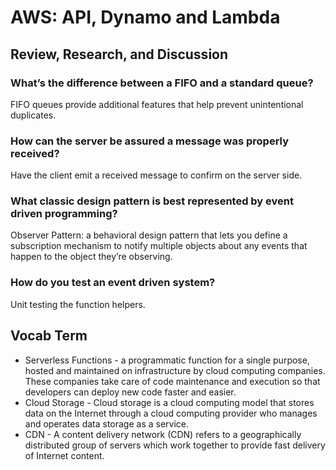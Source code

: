 # AWS: API, Dynamo and Lambda

## Review, Research, and Discussion

### What’s the difference between a FIFO and a standard queue?

FIFO queues provide additional features that help prevent unintentional duplicates.

### How can the server be assured a message was properly received?

Have the client emit a received message to confirm on the server side.

### What classic design pattern is best represented by event driven programming?

Observer Pattern: a behavioral design pattern that lets you define a subscription mechanism to notify multiple objects about any events that happen to the object they’re observing.

### How do you test an event driven system?

Unit testing the function helpers.

## Vocab Term

- Serverless Functions - a programmatic function for a single purpose, hosted and maintained on infrastructure by cloud computing companies. 
These companies take care of code maintenance and execution so that developers can deploy new code faster and easier.
- Cloud Storage - Cloud storage is a cloud computing model that stores data on the Internet through a cloud computing provider who manages and operates data storage as a service.
- CDN - A content delivery network (CDN) refers to a geographically distributed group of servers which work together to provide fast delivery of Internet content.
